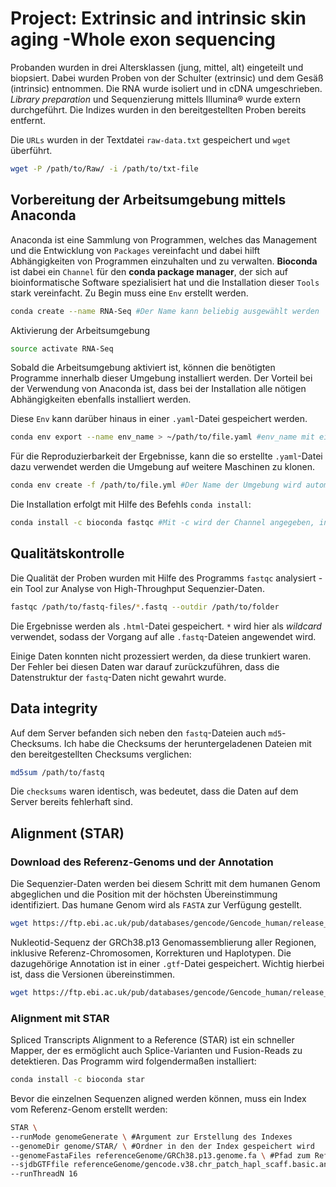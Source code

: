 

# Project: Extrinsic and intrinsic skin aging -Whole exon sequencing

Probanden wurden in drei Altersklassen (jung, mittel, alt) eingeteilt und biopsiert. Dabei wurden Proben von der Schulter (extrinsic) und dem Gesäß (intrinsic) entnommen. Die RNA wurde isoliert und in cDNA umgeschrieben. *Library preparation* und Sequenzierung mittels Illumina&reg; wurde extern durchgeführt. Die Indizes wurden in den bereitgestellten Proben bereits entfernt.

Die `URLs` wurden in der Textdatei `raw-data.txt` gespeichert und `wget` überführt.

  ```sh
  wget -P /path/to/Raw/ -i /path/to/txt-file
  ```

  ## Vorbereitung der Arbeitsumgebung mittels Anaconda

Anaconda ist eine Sammlung von Programmen, welches das Management und die Entwicklung von `Packages` vereinfacht und dabei hilft Abhängigkeiten von Programmen einzuhalten und zu verwalten. **Bioconda** ist dabei ein `Channel` für den **conda package manager**, der sich auf bioinformatische Software spezialisiert hat und die Installation dieser `Tools` stark vereinfacht. Zu Begin muss eine `Env` erstellt werden.

  ```bash
  conda create --name RNA-Seq #Der Name kann beliebig ausgewählt werden
  ```

Aktivierung der Arbeitsumgebung

  ```bash
  source activate RNA-Seq
  ```

Sobald die Arbeitsumgebung aktiviert ist, können die benötigten Programme innerhalb dieser Umgebung installiert werden. Der Vorteil bei der Verwendung von Anaconda ist, dass bei der Installation alle nötigen Abhängigkeiten ebenfalls installiert werden.

Diese `Env` kann darüber hinaus in einer `.yaml`-Datei gespeichert werden.

  ```bash
  conda env export --name env_name > ~/path/to/file.yaml #env_name mit eigentlichen Namen austauschen
  ```

Für die Reproduzierbarkeit der Ergebnisse, kann die so erstellte `.yaml`-Datei dazu verwendet werden die Umgebung auf weitere Maschinen zu klonen.

  ```bash
  conda env create -f /path/to/file.yml #Der Name der Umgebung wird automatisch übernommen
  ```

Die Installation erfolgt mit Hilfe des Befehls `conda install`:

  ```bash
  conda install -c bioconda fastqc #Mit -c wird der Channel angegeben, in dem sich das Programm befindet.
  ```

## Qualitätskontrolle

Die Qualität der Proben wurden mit Hilfe des Programms `fastqc` analysiert - ein Tool zur Analyse von High-Throughput Sequenzier-Daten.

  ```bash
  fastqc /path/to/fastq-files/*.fastq --outdir /path/to/folder
  ```

Die Ergebnisse werden als `.html`-Datei gespeichert. `*` wird hier als *wildcard* verwendet, sodass der Vorgang auf alle `.fastq`-Dateien angewendet wird.

Einige Daten konnten nicht prozessiert werden, da diese trunkiert waren. Der Fehler bei diesen Daten war darauf zurückzuführen, dass die Datenstruktur der `fastq`-Daten nicht gewahrt wurde.

## Data integrity

Auf dem Server befanden sich neben den `fastq`-Dateien auch `md5`-Checksums. Ich habe die Checksums der heruntergeladenen Dateien mit den bereitgestellten Checksums verglichen:

  ```bash
  md5sum /path/to/fastq
  ```

Die `checksums` waren identisch, was bedeutet, dass die Daten auf dem Server bereits fehlerhaft sind.

## Alignment (STAR)

### Download des Referenz-Genoms und der Annotation

Die Sequenzier-Daten werden bei diesem Schritt mit dem humanen Genom abgeglichen und die Position mit der höchsten Übereinstimmung identifiziert. Das humane Genom wird als `FASTA` zur Verfügung gestellt.

  ```bash
  wget https://ftp.ebi.ac.uk/pub/databases/gencode/Gencode_human/release_39/GRCh38.p13.genome.fa.gz
  ```

Nukleotid-Sequenz der GRCh38.p13 Genomassemblierung aller Regionen, inklusive Referenz-Chromosomen, Korrekturen und Haplotypen. Die dazugehörige Annotation ist in einer `.gtf`-Datei gespeichert. Wichtig hierbei ist, dass die Versionen übereinstimmen.

  ```bash
  wget https://ftp.ebi.ac.uk/pub/databases/gencode/Gencode_human/release_39/gencode.v39.chr_patch_hapl_scaff.annotation.gtf.gz
  ```

### Alignment mit STAR

Spliced Transcripts Alignment to a Reference (STAR) ist ein schneller Mapper, der es ermöglicht auch Splice-Varianten und Fusion-Reads zu detektieren. Das Programm wird folgendermaßen installiert:

  ```bash
  conda install -c bioconda star
  ```

Bevor die einzelnen Sequenzen aligned werden können, muss ein Index vom Referenz-Genom erstellt werden:

  ```bash
  STAR \
  --runMode genomeGenerate \ #Argument zur Erstellung des Indexes
  --genomeDir genome/STAR/ \ #Ordner in den der Index gespeichert wird
  --genomeFastaFiles referenceGenome/GRCh38.p13.genome.fa \ #Pfad zum Referenzgenonm
  --sjdbGTFfile referenceGenome/gencode.v38.chr_patch_hapl_scaff.basic.annotation.gtf \ #Pfas zur Annotation
  --runThreadN 16

